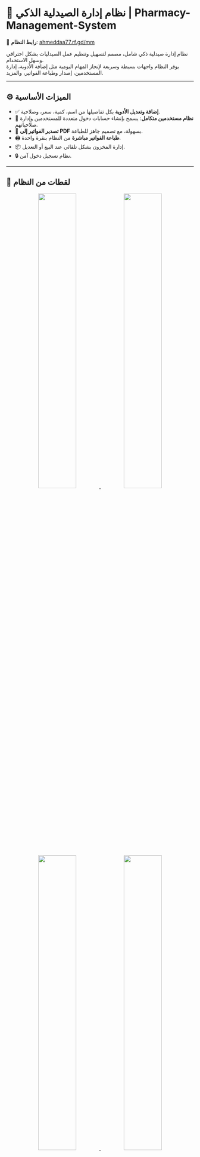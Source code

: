 # 💊 نظام إدارة الصيدلية الذكي | Pharmacy-Management-System 

🔗 **رابط النظام**: [ahmeddaa77.rf.gd/mm](https://ahmeddaa77.rf.gd/mm)

نظام إدارة صيدلية ذكي شامل، مصمم لتسهيل وتنظيم عمل الصيدليات بشكل احترافي وسهل الاستخدام.  
يوفر النظام واجهات بسيطة وسريعة لإنجاز المهام اليومية مثل إضافة الأدوية، إدارة المستخدمين، إصدار وطباعة الفواتير، والمزيد.

---

## ⚙️ الميزات الأساسية

- ✅ **إضافة وتعديل الأدوية** بكل تفاصيلها من اسم، كمية، سعر، وصلاحية.
- 👥 **نظام مستخدمين متكامل**: يسمح بإنشاء حسابات دخول متعددة للمستخدمين وإدارة صلاحياتهم.
- 🧾 **تصدير الفواتير إلى PDF** بسهولة، مع تصميم جاهز للطباعة.
- 🖨️ **طباعة الفواتير مباشرة** من النظام بنقرة واحدة.
- 📦 إدارة المخزون بشكل تلقائي عند البيع أو التعديل.
- 🔒 نظام تسجيل دخول آمن.

---

## 📸 لقطات من النظام

<div align="center">
  <a href="https://postimg.cc/144b84Mx">
    <img src="https://i.postimg.cc/tRzbmxxg/image.png" width="45%" />
  </a>
  <a href="https://postimg.cc/XXV7mKVf">
    <img src="https://i.postimg.cc/8kvJFw90/image.png" width="45%" />
  </a>
</div>

<br>

<div align="center">
  <a href="https://postimg.cc/jWgJ28dr">
    <img src="https://i.postimg.cc/j5K689pC/image.png" width="45%" />
  </a>
  <a href="https://postimg.cc/XZ7CVMW8">
    <img src="https://i.postimg.cc/nLqYGZw6/image.png" width="45%" />
  </a>
</div>

---

## 🏁 كيفية الاستخدام

1. قم بتسجيل الدخول باستخدام حساب مدير.
2. من لوحة التحكم، يمكنك:
   - إضافة أو تعديل الأدوية.
   - إدارة المستخدمين.
   - إصدار وطباعة الفواتير.
3. استعرض الفواتير أو صدّرها كـ PDF مباشرة.

---

## 👨‍💻 المطور

- **Ahmed Aziz**
- 📧 للتواصل: ahmedazizz703@gmail.com

---

## 📢 ملاحظات

> هذا النظام مصمم للعمل على بيئة PHP + MySQL  
> تأكد من تشغيل قاعدة البيانات وربطها بشكل صحيح قبل البدء بالاستخدام.
